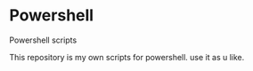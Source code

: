 # Powershell
Powershell scripts

This repository is my own scripts for powershell.
use it as u like.
